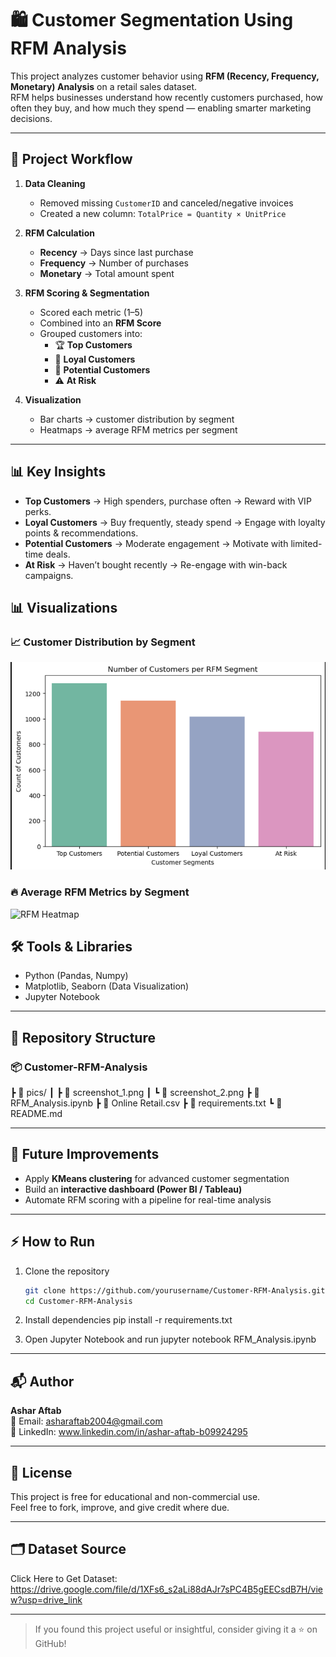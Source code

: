 ﻿# 🛍️ Customer Segmentation Using RFM Analysis

This project analyzes customer behavior using **RFM (Recency, Frequency, Monetary) Analysis** on a retail sales dataset.  
RFM helps businesses understand how recently customers purchased, how often they buy, and how much they spend — enabling smarter marketing decisions.

---

## 📌 Project Workflow

1. **Data Cleaning**
   - Removed missing `CustomerID` and canceled/negative invoices  
   - Created a new column: `TotalPrice = Quantity × UnitPrice`

2. **RFM Calculation**
   - **Recency** → Days since last purchase  
   - **Frequency** → Number of purchases  
   - **Monetary** → Total amount spent  

3. **RFM Scoring & Segmentation**
   - Scored each metric (1–5)  
   - Combined into an **RFM Score**  
   - Grouped customers into:
     - 🏆 **Top Customers**  
     - 💎 **Loyal Customers**  
     - 🌱 **Potential Customers**  
     - ⚠️ **At Risk**  

4. **Visualization**
   - Bar charts → customer distribution by segment  
   - Heatmaps → average RFM metrics per segment  

---

## 📊 Key Insights

- **Top Customers** → High spenders, purchase often → Reward with VIP perks.  
- **Loyal Customers** → Buy frequently, steady spend → Engage with loyalty points & recommendations.  
- **Potential Customers** → Moderate engagement → Motivate with limited-time deals.  
- **At Risk** → Haven’t bought recently → Re-engage with win-back campaigns.  


## 📊 Visualizations  

### 📈 Customer Distribution by Segment 
 
![Customer Segments](Pic/screenshot_1.PNG)  

### 🔥 Average RFM Metrics by Segment 
 
![RFM Heatmap](Pics/screenshot_2.PNG)  

## 🛠️ Tools & Libraries

- Python (Pandas, Numpy)  
- Matplotlib, Seaborn (Data Visualization)  
- Jupyter Notebook  

---

## 📂 Repository Structure

### 📦 Customer-RFM-Analysis
┣ 📂 pics/ 
┃ ┣ 📜 screenshot_1.png 
┃ ┗ 📜 screenshot_2.png 
┣ 📜 RFM_Analysis.ipynb
┣ 📜 Online Retail.csv 
┣ 📜 requirements.txt 
┗ 📜 README.md 


---

## 🚀 Future Improvements

- Apply **KMeans clustering** for advanced customer segmentation  
- Build an **interactive dashboard (Power BI / Tableau)**  
- Automate RFM scoring with a pipeline for real-time analysis  

---

## ⚡ How to Run

1. Clone the repository  
   ```bash
   git clone https://github.com/yourusername/Customer-RFM-Analysis.git
   cd Customer-RFM-Analysis

2. Install dependencies
   pip install -r requirements.txt

3. Open Jupyter Notebook and run
   jupyter notebook RFM_Analysis.ipynb


---
## 📬 Author  
**Ashar Aftab**  
📧 Email: [asharaftab2004@gmail.com](mailto:asharaftab2004@gmail.com)  
🔗 LinkedIn: www.linkedin.com/in/ashar-aftab-b09924295

---

## 📜 License  
This project is free for educational and non-commercial use.  
Feel free to fork, improve, and give credit where due.

---

## 🗂️ Dataset Source

Click Here to Get Dataset: https://drive.google.com/file/d/1XFs6_s2aLi88dAJr7sPC4B5gEECsdB7H/view?usp=drive_link

---

> If you found this project useful or insightful, consider giving it a ⭐ on GitHub!



